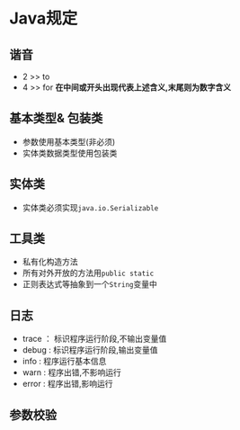# Java规定
## 谐音
- 2  >> to
- 4 >> for
**在中间或开头出现代表上述含义,末尾则为数字含义**
## 基本类型& 包装类
- 参数使用基本类型(非必须)
- 实体类数据类型使用包装类

## 实体类
- 实体类必须实现`java.io.Serializable` 


## 工具类
- 私有化构造方法
- 所有对外开放的方法用`public static `
- 正则表达式等抽象到一个`String`变量中

## 日志
- trace  ： 标识程序运行阶段,不输出变量值
- debug  :  标识程序运行阶段,输出变量值
- info   :  程序运行基本信息
- warn   :  程序出错,不影响运行
- error  :  程序出错,影响运行

## 参数校验
